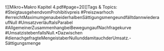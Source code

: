 
![[Mikro+Makro Kapitel 4.pdf#page=20]]Tags & Topics:
   #SteigtausgehendvomProhibitivpreis
   #Preiszwarhoch
   #erreichtMaximumgenaubeiderhalbenSättigungsmengeundfälltdannwiederaufNull
   #UmsatzverläuftalsParabel
   #AllgemeinerZusammenhangbeiBewegungaufNachfragekurve
   #UmsatzistebenfallsNull.•Dazwischen
   #dienachgefragteMengeistaberNullunddamitauchderUmsatz.-Sättigungsmenge